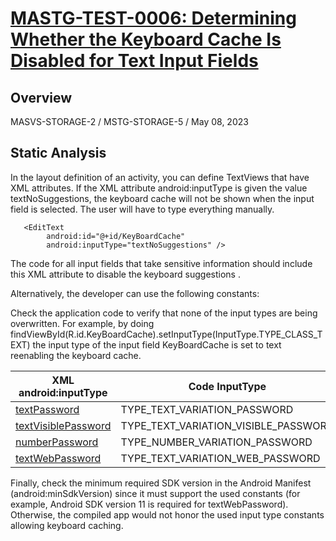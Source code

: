 # [MASTG-TEST-0006: Determining Whether the Keyboard Cache Is Disabled for Text Input Fields](https://mas.owasp.org/MASTG/tests/android/MASVS-STORAGE/MASTG-TEST-0006)
## Overview
MASVS-STORAGE-2 / MSTG-STORAGE-5 / May 08, 2023
## Static Analysis
In the layout definition of an activity, you can define TextViews that have XML attributes. If the XML attribute android:inputType is given the value textNoSuggestions, the keyboard cache will not be shown when the input field is selected. The user will have to type everything manually.
```
   <EditText
        android:id="@+id/KeyBoardCache"
        android:inputType="textNoSuggestions" />

```
The code for all input fields that take sensitive information should include this XML attribute to disable the keyboard suggestions .

Alternatively, the developer can use the following constants:

Check the application code to verify that none of the input types are being overwritten. For example, by doing findViewById(R.id.KeyBoardCache).setInputType(InputType.TYPE_CLASS_TEXT) the input type of the input field KeyBoardCache is set to text reenabling the keyboard cache.

| XML android:inputType      | Code InputType                      | API level |
|------------------------------|---------------------------------------|-----------|
| [textPassword](https://developer.android.com/reference/android/text/InputType.html#TYPE_TEXT_VARIATION_PASSWORD)      | TYPE_TEXT_VARIATION_PASSWORD      | 3         |
| [textVisiblePassword](https://developer.android.com/reference/android/text/InputType.html#TYPE_TEXT_VARIATION_VISIBLE_PASSWORD) | TYPE_TEXT_VARIATION_VISIBLE_PASSWORD | 3         |
| [numberPassword](https://developer.android.com/reference/android/text/InputType.html#TYPE_NUMBER_VARIATION_PASSWORD)    | TYPE_NUMBER_VARIATION_PASSWORD    | 11        |
| [textWebPassword](https://developer.android.com/reference/android/text/InputType.html#TYPE_TEXT_VARIATION_WEB_PASSWORD)   | TYPE_TEXT_VARIATION_WEB_PASSWORD   | 11        |

Finally, check the minimum required SDK version in the Android Manifest (android:minSdkVersion) since it must support the used constants (for example, Android SDK version 11 is required for textWebPassword). Otherwise, the compiled app would not honor the used input type constants allowing keyboard caching.
